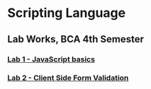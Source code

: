 # Scripting Language
## Lab Works, BCA 4th Semester 

### [Lab 1 - JavaScript basics](https://github.com/kshitizCodes/ScriptingLanguage/tree/main/Lab1)
### [Lab 2 - Client Side Form Validation](https://github.com/kshitizCodes/ScriptingLanguage/tree/main/Lab2)
